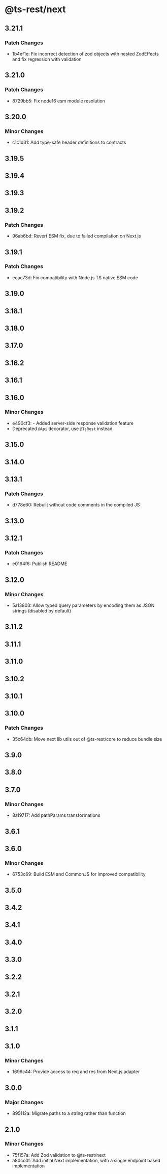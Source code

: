 # @ts-rest/next

## 3.21.1

### Patch Changes

- 1b4ef1e: Fix incorrect detection of zod objects with nested ZodEffects and fix regression with validation

## 3.21.0

### Patch Changes

- 8729bb5: Fix node16 esm module resolution

## 3.20.0

### Minor Changes

- c1c1d31: Add type-safe header definitions to contracts

## 3.19.5

## 3.19.4

## 3.19.3

## 3.19.2

### Patch Changes

- 96ab6bd: Revert ESM fix, due to failed compilation on Next.js

## 3.19.1

### Patch Changes

- ecac73d: Fix compatibility with Node.js TS native ESM code

## 3.19.0

## 3.18.1

## 3.18.0

## 3.17.0

## 3.16.2

## 3.16.1

## 3.16.0

### Minor Changes

- e490cf3: - Added server-side response validation feature
- Deprecated `@Api` decorator, use `@TsRest` instead

## 3.15.0

## 3.14.0

## 3.13.1

### Patch Changes

- d778e60: Rebuilt without code comments in the compiled JS

## 3.13.0

## 3.12.1

### Patch Changes

- e0164f6: Publish README

## 3.12.0

### Minor Changes

- 5a13803: Allow typed query parameters by encoding them as JSON strings (disabled by default)

## 3.11.2

## 3.11.1

## 3.11.0

## 3.10.2

## 3.10.1

## 3.10.0

### Patch Changes

- 35c64db: Move next lib utils out of @ts-rest/core to reduce bundle size

## 3.9.0

## 3.8.0

## 3.7.0

### Minor Changes

- 8a19717: Add pathParams transformations

## 3.6.1

## 3.6.0

### Minor Changes

- 6753c69: Build ESM and CommonJS for improved compatibility

## 3.5.0

## 3.4.2

## 3.4.1

## 3.4.0

## 3.3.0

## 3.2.2

## 3.2.1

## 3.2.0

## 3.1.1

## 3.1.0

### Minor Changes

- 1696c44: Provide access to req and res from Next.js adapter

## 3.0.0

### Major Changes

- 895112a: Migrate paths to a string rather than function

## 2.1.0

### Minor Changes

- 75f157a: Add Zod validation to @ts-rest/next
- a80cc0f: Add initial Next implementation, with a single endpoint based implementation
